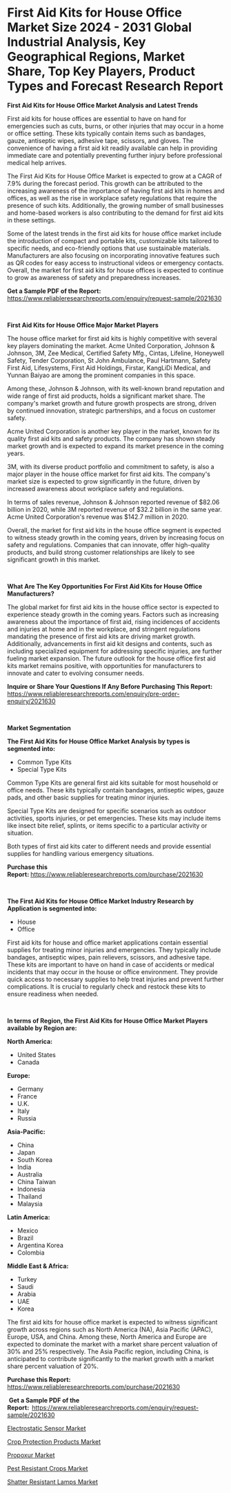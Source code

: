 <p><h1>First Aid Kits for House Office Market Size 2024 - 2031 Global Industrial Analysis, Key Geographical Regions, Market Share, Top Key Players, Product Types and Forecast Research Report</h1></p><p><strong>First Aid Kits for House Office Market Analysis and Latest Trends</strong></p>
<p><p>First aid kits for house offices are essential to have on hand for emergencies such as cuts, burns, or other injuries that may occur in a home or office setting. These kits typically contain items such as bandages, gauze, antiseptic wipes, adhesive tape, scissors, and gloves. The convenience of having a first aid kit readily available can help in providing immediate care and potentially preventing further injury before professional medical help arrives.</p><p>The First Aid Kits for House Office Market is expected to grow at a CAGR of 7.9% during the forecast period. This growth can be attributed to the increasing awareness of the importance of having first aid kits in homes and offices, as well as the rise in workplace safety regulations that require the presence of such kits. Additionally, the growing number of small businesses and home-based workers is also contributing to the demand for first aid kits in these settings.</p><p>Some of the latest trends in the first aid kits for house office market include the introduction of compact and portable kits, customizable kits tailored to specific needs, and eco-friendly options that use sustainable materials. Manufacturers are also focusing on incorporating innovative features such as QR codes for easy access to instructional videos or emergency contacts. Overall, the market for first aid kits for house offices is expected to continue to grow as awareness of safety and preparedness increases.</p></p>
<p><strong>Get a Sample PDF of the Report:&nbsp;</strong> <a href="https://www.reliableresearchreports.com/enquiry/request-sample/2021630">https://www.reliableresearchreports.com/enquiry/request-sample/2021630</a></p>
<p>&nbsp;</p>
<p><strong>First Aid Kits for House Office Major Market Players</strong></p>
<p><p>The house office market for first aid kits is highly competitive with several key players dominating the market. Acme United Corporation, Johnson & Johnson, 3M, Zee Medical, Certified Safety Mfg., Cintas, Lifeline, Honeywell Safety, Tender Corporation, St John Ambulance, Paul Hartmann, Safety First Aid, Lifesystems, First Aid Holdings, Firstar, KangLiDi Medical, and Yunnan Baiyao are among the prominent companies in this space.</p><p>Among these, Johnson & Johnson, with its well-known brand reputation and wide range of first aid products, holds a significant market share. The company's market growth and future growth prospects are strong, driven by continued innovation, strategic partnerships, and a focus on customer safety.</p><p>Acme United Corporation is another key player in the market, known for its quality first aid kits and safety products. The company has shown steady market growth and is expected to expand its market presence in the coming years.</p><p>3M, with its diverse product portfolio and commitment to safety, is also a major player in the house office market for first aid kits. The company's market size is expected to grow significantly in the future, driven by increased awareness about workplace safety and regulations.</p><p>In terms of sales revenue, Johnson & Johnson reported revenue of $82.06 billion in 2020, while 3M reported revenue of $32.2 billion in the same year. Acme United Corporation's revenue was $142.7 million in 2020.</p><p>Overall, the market for first aid kits in the house office segment is expected to witness steady growth in the coming years, driven by increasing focus on safety and regulations. Companies that can innovate, offer high-quality products, and build strong customer relationships are likely to see significant growth in this market.</p></p>
<p>&nbsp;</p>
<p><strong>What Are The Key Opportunities For First Aid Kits for House Office Manufacturers?</strong></p>
<p><p>The global market for first aid kits in the house office sector is expected to experience steady growth in the coming years. Factors such as increasing awareness about the importance of first aid, rising incidences of accidents and injuries at home and in the workplace, and stringent regulations mandating the presence of first aid kits are driving market growth. Additionally, advancements in first aid kit designs and contents, such as including specialized equipment for addressing specific injuries, are further fueling market expansion. The future outlook for the house office first aid kits market remains positive, with opportunities for manufacturers to innovate and cater to evolving consumer needs.</p></p>
<p><strong>Inquire or Share Your Questions If Any Before Purchasing This Report:</strong> <a href="https://www.reliableresearchreports.com/enquiry/pre-order-enquiry/2021630">https://www.reliableresearchreports.com/enquiry/pre-order-enquiry/2021630</a></p>
<p>&nbsp;</p>
<p><strong>Market Segmentation</strong></p>
<p><strong>The First Aid Kits for House Office Market Analysis by types is segmented into:</strong></p>
<p><ul><li>Common Type Kits</li><li>Special Type Kits</li></ul></p>
<p><p>Common Type Kits are general first aid kits suitable for most household or office needs. These kits typically contain bandages, antiseptic wipes, gauze pads, and other basic supplies for treating minor injuries.</p><p>Special Type Kits are designed for specific scenarios such as outdoor activities, sports injuries, or pet emergencies. These kits may include items like insect bite relief, splints, or items specific to a particular activity or situation.</p><p>Both types of first aid kits cater to different needs and provide essential supplies for handling various emergency situations.</p></p>
<p><strong>Purchase this Report:&nbsp;</strong><a href="https://www.reliableresearchreports.com/purchase/2021630">https://www.reliableresearchreports.com/purchase/2021630</a></p>
<p>&nbsp;</p>
<p><strong>The First Aid Kits for House Office Market Industry Research by Application is segmented into:</strong></p>
<p><ul><li>House</li><li>Office</li></ul></p>
<p><p>First aid kits for house and office market applications contain essential supplies for treating minor injuries and emergencies. They typically include bandages, antiseptic wipes, pain relievers, scissors, and adhesive tape. These kits are important to have on hand in case of accidents or medical incidents that may occur in the house or office environment. They provide quick access to necessary supplies to help treat injuries and prevent further complications. It is crucial to regularly check and restock these kits to ensure readiness when needed.</p></p>
<p>&nbsp;</p>
<p><strong>In terms of Region, the First Aid Kits for House Office Market Players available by Region are:</strong></p>
<p>
    <p> <strong> North America: </strong>
        <ul>
            <li>United States</li>
            <li>Canada</li>
        </ul>
        </p> 
    <p> <strong> Europe: </strong>
        <ul>
            <li>Germany</li>
            <li>France</li>
            <li>U.K.</li>
            <li>Italy</li>
            <li>Russia</li>
        </ul>
        </p> 
    <p> <strong> Asia-Pacific: </strong>
        <ul>
            <li>China</li>
            <li>Japan</li>
            <li>South Korea</li>
            <li>India</li>
            <li>Australia</li>
            <li>China Taiwan</li>
            <li>Indonesia</li>
            <li>Thailand</li>
            <li>Malaysia</li>
        </ul>
        </p> 
    <p> <strong> Latin America: </strong>
        <ul>
            <li>Mexico</li>
            <li>Brazil</li>
            <li>Argentina Korea</li>
            <li>Colombia</li>
        </ul>
        </p> 
    <p> <strong> Middle East & Africa: </strong>
        <ul>
            <li>Turkey</li>
            <li>Saudi</li>
            <li>Arabia</li>
            <li>UAE</li>
            <li>Korea</li>
        </ul>
    </p>
    </p>
<p><p>The first aid kits for house office market is expected to witness significant growth across regions such as North America (NA), Asia Pacific (APAC), Europe, USA, and China. Among these, North America and Europe are expected to dominate the market with a market share percent valuation of 30% and 25% respectively. The Asia Pacific region, including China, is anticipated to contribute significantly to the market growth with a market share percent valuation of 20%.</p></p>
<p><strong>Purchase this Report: </strong><a href="https://www.reliableresearchreports.com/purchase/2021630">https://www.reliableresearchreports.com/purchase/2021630</a></p>
<p>&nbsp;<strong>Get a Sample PDF of the Report:&nbsp;&nbsp;</strong><a href="https://www.reliableresearchreports.com/enquiry/request-sample/2021630">https://www.reliableresearchreports.com/enquiry/request-sample/2021630</a></p>
<p><strong></strong></p>
<p><p><a href="https://view.publitas.com/reportprime-1/electrostatic-sensor-market-size-focuses-on-market-dynamics-in-depth-analysis-and-future-projections-of-its-market-forecasted-for-period-from-2024-to-2031/">Electrostatic Sensor Market</a></p><p><a href="https://thundering-castanet-c65.notion.site/Global-Crop-Protection-Products-Market-by-Types-Applications-and-Major-Players-with-Regional-Grow-15e26d505bf347e1ad5e6daee2da54ac">Crop Protection Products Market</a></p><p><a href="https://bubble-tree-ea4.notion.site/Propoxur-Market-Size-and-Growth-Market-Segmentation-Regional-and-Country-Breakdowns-and-Market-Tr-28604fbcee0f4b8e875a58c23832fa11">Propoxur Market</a></p><p><a href="https://thundering-castanet-c65.notion.site/Pest-Resistant-Crops-Market-Provides-a-Comprehensive-Analysis-Including-a-Macro-Overview-of-the-Mark-75390c50909c4f658a950d833bc8fc10">Pest Resistant Crops Market</a></p><p><a href="https://view.publitas.com/reportprime-1/shatter-resistant-lamps-market-size-share-trends-analysis-report-by-application-regional-outlook-competitive-strategies-and-segment-forecasts-2024-2031/">Shatter Resistant Lamps Market</a></p></p>